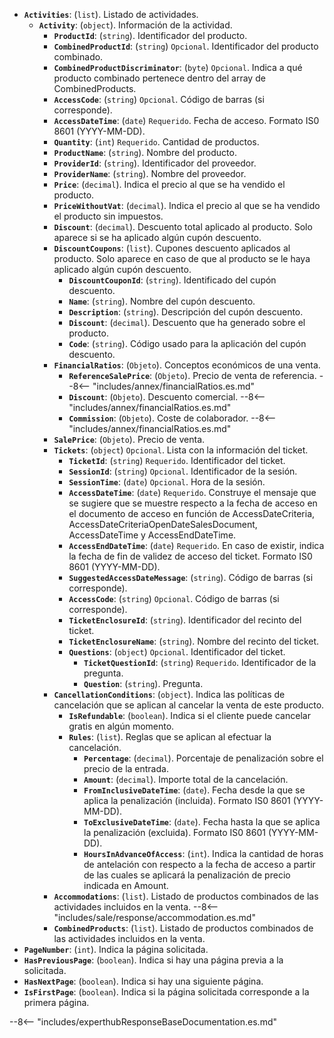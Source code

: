 ﻿- **`Activities`**: (`list`). Listado de actividades.
    - **`Activity`**: (`object`). Información de la actividad.
        - **`ProductId`**: (`string`). Identificador del producto.
        - **`CombinedProductId`**: (`string`) `Opcional`. Identificador del producto combinado.
        - **`CombinedProductDiscriminator`**: (`byte`) `Opcional`. Indica a qué producto combinado pertenece dentro del array de CombinedProducts.
        - **`AccessCode`**: (`string`) `Opcional`. Código de barras (si corresponde).
        - **`AccessDateTime`**: (`date`) `Requerido`. Fecha de acceso. Formato IS0 8601 (YYYY-MM-DD).
        - **`Quantity`**: (`int`) `Requerido`. Cantidad de productos.
        - **`ProductName`**: (`string`). Nombre del producto.
        - **`ProviderId`**: (`string`). Identificador del proveedor.
        - **`ProviderName`**: (`string`). Nombre del proveedor.
        - **`Price`**: (`decimal`). Indica el precio al que se ha vendido el producto.
        - **`PriceWithoutVat`**: (`decimal`). Indica el precio al que se ha vendido el producto sin impuestos.
        - **`Discount`**: (`decimal`). Descuento total aplicado al producto. Solo aparece si se ha aplicado algún cupón descuento.
        - **`DiscountCoupons`**: (`list`). Cupones descuento aplicados al producto. Solo aparece en caso de que al producto se le haya aplicado algún cupón descuento.
            - **`DiscountCouponId`**: (`string`). Identificado del cupón descuento.
            - **`Name`**: (`string`). Nombre del cupón descuento.
            - **`Description`**: (`string`). Descripción del cupón descuento.
            - **`Discount`**: (`decimal`). Descuento que ha generado sobre el producto.
            - **`Code`**: (`string`). Código usado para la aplicación del cupón descuento.
        - **`FinancialRatios`**: (`Objeto`). Conceptos económicos de una venta.
            - **`ReferenceSalePrice`**: (`Objeto`). Precio de venta de referencia.
                --8<-- "includes/annex/financialRatios.es.md"
            - **`Discount`**: (`Objeto`). Descuento comercial.
                  --8<-- "includes/annex/financialRatios.es.md"
            - **`Commission`**: (`Objeto`). Coste de colaborador.
                --8<-- "includes/annex/financialRatios.es.md"
        - **`SalePrice`**: (`Objeto`). Precio de venta.
        - **`Tickets`**: (`object`) `Opcional`. Lista con la información del ticket.
            - **`TicketId`**: (`string`) `Requerido`. Identificador del ticket.
            - **`SessionId`**: (`string`) `Opcional`. Identificador de la sesión.
            - **`SessionTime`**: (`date`) `Opcional`. Hora de la sesión.
            - **`AccessDateTime`**: (`date`) `Requerido`. Construye el mensaje que se sugiere que se muestre respecto a la fecha de acceso en el documento de acceso en función de AccessDateCriteria, AccessDateCriteriaOpenDateSalesDocument, AccessDateTime y AccessEndDateTime.
            - **`AccessEndDateTime`**: (`date`) `Requerido`. En caso de existir, indica la fecha de fin de validez de acceso del ticket. Formato IS0 8601 (YYYY-MM-DD).
            - **`SuggestedAccessDateMessage`**: (`string`). Código de barras (si corresponde).
            - **`AccessCode`**: (`string`) `Opcional`. Código de barras (si corresponde).
            - **`TicketEnclosureId`**: (`string`). Identificador del recinto del ticket.
            - **`TicketEnclosureName`**: (`string`). Nombre del recinto del ticket.
            - **`Questions`**: (`object`) `Opcional`. Identificador del ticket.
              - **`TicketQuestionId`**: (`string`) `Requerido`. Identificador de la pregunta.
              - **`Question`**: (`string`). Pregunta.
        - **`CancellationConditions`**: (`object`). Indica las políticas de cancelación que se aplican al cancelar la venta de este producto.
            - **`IsRefundable`**: (`boolean`). Indica si el cliente puede cancelar gratis en algún momento.
            - **`Rules`**: (`list`). Reglas que se aplican al efectuar la cancelación.
                - **`Percentage`**: (`decimal`). Porcentaje de penalización sobre el precio de la entrada.
                - **`Amount`**: (`decimal`). Importe total de la cancelación.
                - **`FromInclusiveDateTime`**: (`date`). Fecha desde la que se aplica la penalización (incluida). Formato IS0 8601 (YYYY-MM-DD).
                - **`ToExclusiveDateTime`**: (`date`). Fecha hasta la que se aplica la penalización (excluida). Formato IS0 8601 (YYYY-MM-DD).
                - **`HoursInAdvanceOfAccess`**: (`int`). Indica la cantidad de horas de antelación con respecto a la fecha de acceso a partir de las cuales se aplicará la penalización de precio indicada en Amount.
      - **`Accommodations`**: (`list`). Listado de productos combinados de las actividades incluidos en la venta.
            --8<-- "includes/sale/response/accommodation.es.md"
      - **`CombinedProducts`**: (`list`). Listado de productos combinados de las actividades incluidos en la venta.
- **`PageNumber`**: (`int`). Indica la página solicitada.
- **`HasPreviousPage`**: (`boolean`). Indica si hay una página previa a la solicitada.
- **`HasNextPage`**: (`boolean`). Indica si hay una siguiente página.
- **`IsFirstPage`**: (`boolean`). Indica si la página solicitada corresponde a la primera página.

--8<-- "includes/experthubResponseBaseDocumentation.es.md"
